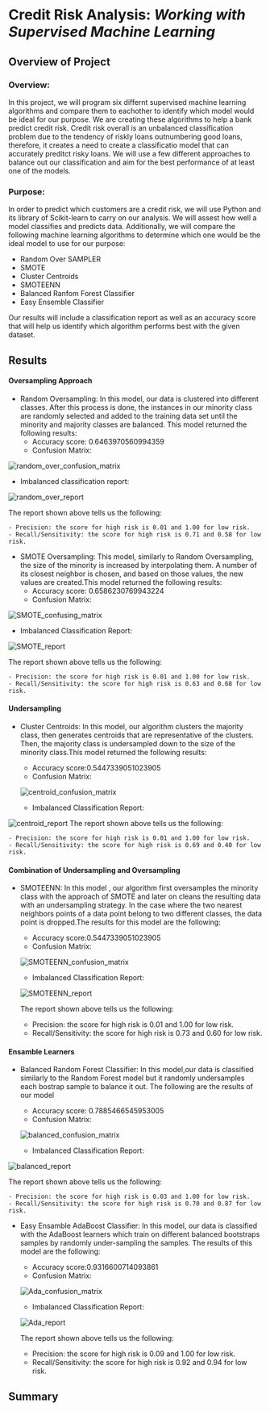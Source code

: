 # Credit Risk Analysis: ***Working with Supervised Machine Learning***
## Overview of Project
### Overview:
In this project, we will program six differnt supervised machine learning algorithms and compare them to eachother to identify which model would be ideal for our purpose. We are creating these algorithms to help a bank predict credit risk. Credit risk overall is an unbalanced classification problem due to the tendency of riskly loans outnumbering good loans, therefore, it creates a need to create a classificatio model that can accurately preditct risky loans. We will use a few different approaches to balance out our classification and aim for the best performance of at least one of the models.

### Purpose:
In order to predict which customers are a credit risk, we will use Python and its library of Scikit-learn to carry on our analysis. We will assest how well a model classifies and predicts data. Additionally, we will compare the following machine learning algorithms to determine which one would be the ideal model to use for our purpose:

- Random Over SAMPLER
- SMOTE
- Cluster Centroids
- SMOTEENN
- Balanced Ranfom Forest Classifier
- Easy Ensemble Classifier

Our results will include a classification report as well as an accuracy score that will help us identify which algorithm performs best with the given dataset.

## Results
#### Oversampling Approach
- Random Oversampling:
In this model, our data is clustered into different classes. After this process is done, the instances in our minority class are randomly selected and added to the training data set until the minority and majority classes are balanced. This model returned the following results:
  - Accuracy score: 0.6463970560994359
  - Confusion Matrix:

![random_over_confusion_matrix](https://user-images.githubusercontent.com/111034667/216506595-2bc29ef0-6376-4c68-9515-c13f0adc9e31.png)

  - Imbalanced classification report:

![random_over_report](https://user-images.githubusercontent.com/111034667/216506438-60780961-e707-493e-acf1-6f420cc367c1.png)

  The report shown above tells us the following:
  
    - Precision: the score for high risk is 0.01 and 1.00 for low risk.
    - Recall/Sensitivity: the score for high risk is 0.71 and 0.58 for low risk.

- SMOTE Oversampling:
This model, similarly to Random Oversampling, the size of the minority is increased by interpolating them. A number of its closest neighbor is chosen, and based on those values, the new values are created.This model returned the following results:
  - Accuracy score: 0.6586230769943224
  - Confusion Matrix:

![SMOTE_confusing_matrix](https://user-images.githubusercontent.com/111034667/216507072-2d0618c5-1340-4927-90b9-844ad941b0f0.png)

  - Imbalanced Classification Report:

![SMOTE_report](https://user-images.githubusercontent.com/111034667/216507224-6044bf45-1e99-4471-87f0-267bef9eec57.png)

  The report shown above tells us the following:
  
    - Precision: the score for high risk is 0.01 and 1.00 for low risk.
    - Recall/Sensitivity: the score for high risk is 0.63 and 0.68 for low risk.
    
#### Undersampling
- Cluster Centroids:
In this model, our algorithm clusters the majority class, then generates centroids that are representative of the clusters. Then, the majority class is undersampled down to the size of the minority class.This model returned the following results:
  - Accuracy score:0.5447339051023905
  - Confusion Matrix:
  
  ![centroid_confusion_matrix](https://user-images.githubusercontent.com/111034667/216508259-1af12004-62dc-41d8-a366-cbeaee698ae1.png)
  
  - Imbalanced Classification Report:
  
![centroid_report](https://user-images.githubusercontent.com/111034667/216508270-cebe28f4-87fb-40b6-814d-d383894354a6.png)
  The report shown above tells us the following:
  
    - Precision: the score for high risk is 0.01 and 1.00 for low risk.
    - Recall/Sensitivity: the score for high risk is 0.69 and 0.40 for low risk.
    
#### Combination of Undersampling and Oversampling
- SMOTEENN:
In this model , our algorithm first oversamples the minority class with the approach of SMOTE and later on cleans the resulting data with an undersampling strategy. In the case where the two nearest neighbors points of a data point belong to two different classes, the data point is dropped.The results for this model are the following:
  - Accuracy score:0.5447339051023905
  - Confusion Matrix:
  
  ![SMOTEENN_confusion_matrix](https://user-images.githubusercontent.com/111034667/216508741-fbc06ffa-629d-4dce-911f-552c2734ecd4.png)
  
  - Imbalanced Classification Report:
  
  ![SMOTEENN_report](https://user-images.githubusercontent.com/111034667/216508760-5d5cb39c-3bad-4047-b6eb-c3e8344ba37b.png)
  
  The report shown above tells us the following:
  
    - Precision: the score for high risk is 0.01 and 1.00 for low risk.
    - Recall/Sensitivity: the score for high risk is 0.73 and 0.60 for low risk. 
    
#### Ensamble Learners
- Balanced Random Forest Classifier:
In this model,our data is classified similarly to the Random Forest model but it randomly undersamples each bostrap sample to balance it out. The following are the results of our model

  - Accuracy score: 0.7885466545953005
  - Confusion Matrix:
  
  ![balanced_confusion_matrix](https://user-images.githubusercontent.com/111034667/216509325-34ed379e-f105-4e5f-9593-a6691aa6467a.png)

  - Imbalanced Classification Report:

![balanced_report](https://user-images.githubusercontent.com/111034667/216509350-bc2283a1-9b17-4a11-a67c-fea7dc029ae8.png)

  The report shown above tells us the following:
  
    - Precision: the score for high risk is 0.03 and 1.00 for low risk.
    - Recall/Sensitivity: the score for high risk is 0.70 and 0.87 for low risk.

- Easy Ensamble AdaBoost Classifier:
In this model, our data is classified with the AdaBoost learners which train on different balanced bootstraps samples by randomly under-sampling the samples. The results of this model are the following:

  - Accuracy score:0.9316600714093861
  - Confusion Matrix:
  
  ![Ada_confusion_matrix](https://user-images.githubusercontent.com/111034667/216509672-74784b7e-63ba-4c3d-a0a5-0f78e51f58a2.png)
  
  - Imbalanced Classification Report:
  
  ![Ada_report](https://user-images.githubusercontent.com/111034667/216509684-aadbe999-016c-46ff-bf06-c11cad1d1411.png)
  
  The report shown above tells us the following:
  
    - Precision: the score for high risk is 0.09 and 1.00 for low risk.
    - Recall/Sensitivity: the score for high risk is 0.92 and 0.94 for low risk.
  

## Summary
